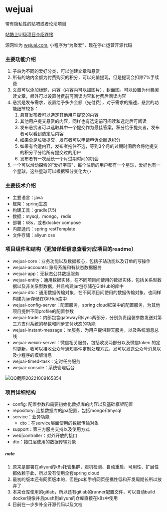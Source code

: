 # wejuai
带有隐私性的贴吧或者论坛项目

[站酷上UI级项目介绍连接](https://www.zcool.com.cn/work/ZNTM2MDgwNDg=.html)

源网址为 [wejuai.com](https://www.wejuai.com/), 小程序为“为聚爱”，现在停止运营开源代码
### 主要功能介绍
1. 子站为不同的爱好分类，可以创建文章和悬赏
2. 所有的站内金额为付费购买的积分，可以充值提现，但是提现会扣除7%手续费
3. 文章可以添加标题，内容（内容内可以加图片），封面图。可以设置为付费阅读文章，额外可以设置付费前可阅读内容和付费后阅读内容
4. 悬赏是发布需求，设置给予多少金额（先付费），对于需求的描述，悬赏的功能细节较多：
   1. 悬赏发布者可以选定其他用户提交的内容
   2. 其他用户提交悬赏的内容，同样也有选定前可阅读和选定后可阅读
   3. 发布悬赏者可以选取其中一个提交作为最佳答案，积分给予提交者，发布者可以看到选定后内容
   4. 如果全是垃圾提交，发布者可以申请申诉全额退积分
   5. 如果有合适内容，发布者拖住不选，等到3个月的过期时间后会将他提交的积分平分给所有提交过的用户
   6. 发布者有一次延长一个月过期时间的机会
5. 一个可以滑动探索的“爱好宇宙”，每个注册的用户都有一个星球，爱好也有一个星球，这些星球可以根据积分变化大小

### 主要技术介绍
- 主要语言：java
- 框架：spring生态
- 构建工具：gradle(7.5)
- 数据：mysql，mongo，redis
- 部署：k8s，或者docker compose
- 内部通讯：spring restTemplate
- 文件存储：aliyun oss

### 项目组件和结构（更加详细信息查看对应项目的readme）
- wejuai-core：业务功能以及数据核心，包括子站功能以及订单的写操作
- wejuai-accounts: 账号系统和有状态数据服务
- wejuai-app：无状态公共数据服务
- wejuai-entity：通用数据实体，在不同项目间使用的数据实体，包括关系型数据以及非关系型数据，并且构建jar包存储在GitHub的库中
- wejuai-dto：通用数据传输对象，在不同项目间使用的数据传输对象，也同样构建为jar存储在GitHub库中
- wejuai-config-server：配置服务，spring cloud框架中的配置服务，为其他项目提供不同profile的配置参数
- wejuai-trade：内部包含gateway和sync两部分，分别负责组装参数发送对第三方支付系统的参数和同步支付状态的功能
- wejuai-instant-message：im服务，为用户提供聊天服务，以及系统消息总线
- wejuai-weixin-server：微信相关服务，包括收发两部分以及微信token 的定时更新，收可以接收公众号通知事件定制处理方式，发可以发送公众号消息以及小程序的模版消息
- wejuai-timed-task：定时任务服务
- wejuai-console：系统管理后台

![QQ截图20221009165354](https://user-images.githubusercontent.com/18435332/194747476-4a8731cb-709d-42ba-bd30-ced57adef4ca.png)

### 项目详细结构
- config: 配置参数和需要初始化数据库的内容以及基础框架配置
- repository: 连接数据库的jpa配置，包括mongo和mysql
- service：业务功能
  - dto：在service层面使用的数据传输对象
- support：第三方服务支持以及使用方式
- web|controller：对外开放的接口
- dto：接口层使用的数据传输对象

##### note
1. 原来是部署在aliyun的k8s托管集群，宕机检测、自动重启、可用性、扩展性都依赖于此，所以没有使用全套spring cloud
2. 最初的版本还有网页版本的，但是pc和手机网页便携性低和开发周期长所以放弃了
3. 本来仓库使用的gitlab，所以还有gitlab的runner配置文件，可以自动build docker镜像并且push到aliyun的仓库直接在k8s中使用
4. 目前在一步步补全开源代码以及文档
